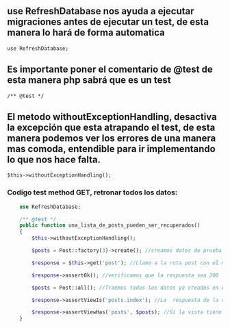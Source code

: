 ## use RefreshDatabase nos ayuda a ejecutar migraciones antes de ejecutar un test, de esta manera lo hará de forma automatica

`use RefreshDatabase;`

## Es importante poner el comentario de @test de esta manera php sabrá que es un test

`/** @test */`

## El metodo withoutExceptionHandling, desactiva la excepción que esta atrapando el test, de esta manera podemos ver los errores de una manera mas comoda, entendible para ir implementando lo que nos hace falta.

`$this->withoutExceptionHandling();`

### Codigo test method GET, retronar todos los datos:

```php
    use RefreshDatabase;

    /** @test */
    public function una_lista_de_posts_pueden_ser_recuperados()
    {
        $this->withoutExceptionHandling();

        $posts = Post::factory(3)->create(); //creamos datos de prueba

        $response = $this->get('post'); //Llamo a la ruta post con el metodo get

        $response->assertOk(); //verificamos que la respuesta sea 200

        $posts = Post::all(); //Traemos todos los datos ya creados en el factory de arriba

        $response->assertViewIs('posts.index'); //La  respuesta de la vista es la carpeta posts con el archivo index

        $response->assertViewHas('posts', $posts); //Si la vista tiene el parametro Post, con los datos recien creados
    }
```
